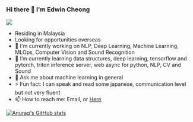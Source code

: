 ### Hi there 👋 I'm Edwin Cheong 
![](https://komarev.com/ghpvc/?username=edwin-19&color=green)
- Residing in Malaysia
- Looking for opportunities overseas
- 🔭 I'm currently working on NLP, Deep Learning, Machine Learning, MLOps, Computer Vision and Sound Recognition
- 🌱 I’m currently learning data structures, deep learning, tensorflow and pytorch, triton inference server, web async for python, NLP, CV and Sound
- 💬 Ask me about machine learning in general
- ⚡ Fun fact: I can speak and read some japanese, communication level but not very fluent
- 📫 How to reach me: Email, or [Here](https://github.com/edwin-19/edwin-19/issues)

[![Anurag's GitHub stats](https://github-readme-stats.vercel.app/api?username=edwin-19)](https://github.com/anuraghazra/github-readme-stats)
<!--
**edwin-19/edwin-19** is a ✨ _special_ ✨ repository because its `README.md` (this file) appears on your GitHub profile.

Here are some ideas to get you started:
- 👯 I’m looking to collaborate on ...
- 🤔 I’m looking for help with ...
- 😄 Pronouns: ...

-->
